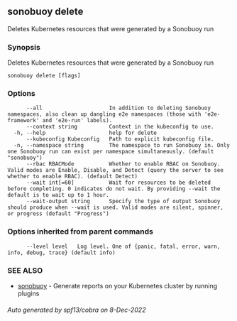 ## sonobuoy delete

Deletes Kubernetes resources that were generated by a Sonobuoy run

### Synopsis

Deletes Kubernetes resources that were generated by a Sonobuoy run

```
sonobuoy delete [flags]
```

### Options

```
      --all                     In addition to deleting Sonobuoy namespaces, also clean up dangling e2e namespaces (those with 'e2e-framework' and 'e2e-run' labels).
      --context string          Context in the kubeconfig to use.
  -h, --help                    help for delete
      --kubeconfig Kubeconfig   Path to explicit kubeconfig file.
  -n, --namespace string        The namespace to run Sonobuoy in. Only one Sonobuoy run can exist per namespace simultaneously. (default "sonobuoy")
      --rbac RBACMode           Whether to enable RBAC on Sonobuoy. Valid modes are Enable, Disable, and Detect (query the server to see whether to enable RBAC). (default Detect)
      --wait int[=60]           Wait for resources to be deleted before completing. 0 indicates do not wait. By providing --wait the default is to wait up to 1 hour.
      --wait-output string      Specify the type of output Sonobuoy should produce when --wait is used. Valid modes are silent, spinner, or progress (default "Progress")
```

### Options inherited from parent commands

```
      --level level   Log level. One of {panic, fatal, error, warn, info, debug, trace} (default info)
```

### SEE ALSO

* [sonobuoy](sonobuoy.md)	 - Generate reports on your Kubernetes cluster by running plugins

###### Auto generated by spf13/cobra on 8-Dec-2022
